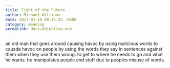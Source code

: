 ```yaml
---
title: Fight of the Future
author: Michael Williams
date: 2017-01-10 09:45:25 -0500
category: meaning
permalink: docs/adjective-one
---
```


an old man that goes around causing havoc by using malicious words to causde havoc on people by using the words they say in sentences against them when they use them wrong. to get to where he needs to go and what he wants.
he manipulates people and stuff due to peoples misuse of words.
